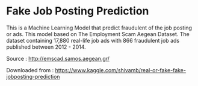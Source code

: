 # Fake Job Posting Prediction
This is a Machine Learning Model that predict fraudulent of the job posting or ads.
This model based on The Employment Scam Aegean Dataset.
The dataset containing 17,880 real-life job ads with 866 fraudulent job ads published between 2012 - 2014.


Source : http://emscad.samos.aegean.gr/

Downloaded from : https://www.kaggle.com/shivamb/real-or-fake-fake-jobposting-prediction
